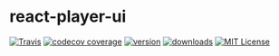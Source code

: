 # react-player-ui

[![Travis](https://api.travis-ci.org/devaublanc/react-player-ui.svg?style=flat-square)](https://travis-ci.org/devaublanc/react-player-ui)
[![codecov coverage](https://img.shields.io/codecov/c/github/devaublanc/react-player-ui.svg?style=flat-square)](https://codecov.io/github/devaublanc/react-player-ui)
[![version](https://img.shields.io/npm/v/react-player-ui.svg?style=flat-square)](http://npm.im/react-player-ui)
[![downloads](https://img.shields.io/npm/dm/react-player-ui.svg?style=flat-square)](https://npm-stat.com/charts.html?package=react-player-ui)
[![MIT License](https://img.shields.io/npm/l/react-player-ui.svg?style=flat-square)](http://opensource.org/licenses/MIT)
